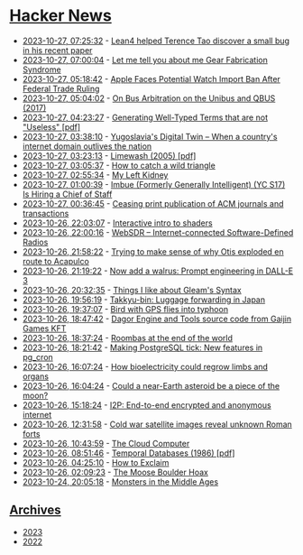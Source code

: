 # [Hacker News](https://kherrick.github.io/hacker-news/)

* [2023-10-27, 07:25:32](https://news.ycombinator.com/item?id=38035672) - [Lean4 helped Terence Tao discover a small bug in his recent paper](https://mathstodon.xyz/@tao/111287749336059662)
* [2023-10-27, 07:00:04](https://news.ycombinator.com/item?id=38035516) - [Let me tell you about me Gear Fabrication Syndrome](https://weenoisemaker.com/blog/2023/10/21/gear-fabrication-syndrome.html)
* [2023-10-27, 05:18:42](https://news.ycombinator.com/item?id=38034964) - [Apple Faces Potential Watch Import Ban After Federal Trade Ruling](https://www.wsj.com/tech/apple-faces-potential-watch-import-ban-after-federal-trade-ruling-09cdfccd)
* [2023-10-27, 05:04:02](https://news.ycombinator.com/item?id=38034891) - [On Bus Arbitration on the Unibus and QBUS (2017)](http://www.froghouse.org/~dab/papers/bus-arbitration/bus-arbitration.html)
* [2023-10-27, 04:23:27](https://news.ycombinator.com/item?id=38034668) - [Generating Well-Typed Terms that are not \"Useless\" [pdf]](https://lemonidas.github.io/pdf/NotUseless.pdf)
* [2023-10-27, 03:38:10](https://news.ycombinator.com/item?id=38034435) - [Yugoslavia's Digital Twin – When a country's internet domain outlives the nation](https://www.thedial.world/issue-9/yugolsav-wars-yu-domain-history-icann)
* [2023-10-27, 03:23:13](https://news.ycombinator.com/item?id=38034368) - [Limewash (2005) [pdf]](https://www.lime.org/documents/lime_basics/limewash.pdf)
* [2023-10-27, 03:05:37](https://news.ycombinator.com/item?id=38034269) - [How to catch a wild triangle](https://securelist.com/operation-triangulation-catching-wild-triangle/110916/)
* [2023-10-27, 02:55:34](https://news.ycombinator.com/item?id=38034184) - [My Left Kidney](https://www.astralcodexten.com/p/my-left-kidney)
* [2023-10-27, 01:00:39](https://news.ycombinator.com/item?id=38033524) - [Imbue (Formerly Generally Intelligent) (YC S17) Is Hiring a Chief of Staff](https://news.ycombinator.com/item?id=38033524)
* [2023-10-27, 00:36:45](https://news.ycombinator.com/item?id=38033385) - [Ceasing print publication of ACM journals and transactions](https://www.acm.org/publications/ceasing-print)
* [2023-10-26, 22:03:07](https://news.ycombinator.com/item?id=38032288) - [Interactive intro to shaders](https://www.mayerowitz.io/blog/a-journey-into-shaders)
* [2023-10-26, 22:00:16](https://news.ycombinator.com/item?id=38032257) - [WebSDR – Internet-connected Software-Defined Radios](http://www.websdr.org/)
* [2023-10-26, 21:58:22](https://news.ycombinator.com/item?id=38032242) - [Trying to make sense of why Otis exploded en route to Acapulco](https://theeyewall.com/trying-to-make-sense-of-why-otis-exploded-en-route-to-acapulco-this-week/)
* [2023-10-26, 21:19:22](https://news.ycombinator.com/item?id=38031839) - [Now add a walrus: Prompt engineering in DALL-E 3](https://simonwillison.net/2023/Oct/26/add-a-walrus/)
* [2023-10-26, 20:32:35](https://news.ycombinator.com/item?id=38031342) - [Things I like about Gleam's Syntax](https://erikarow.land/notes/gleam-syntax)
* [2023-10-26, 19:56:19](https://news.ycombinator.com/item?id=38030932) - [Takkyu-bin: Luggage forwarding in Japan](https://craigmod.com/ridgeline/170/)
* [2023-10-26, 19:37:07](https://news.ycombinator.com/item?id=38030705) - [Bird with GPS flies into typhoon](https://newatlas.com/biology/bird-typhoon-ride/)
* [2023-10-26, 18:47:42](https://news.ycombinator.com/item?id=38030050) - [Dagor Engine and Tools source code from Gaijin Games KFT](https://github.com/GaijinEntertainment/DagorEngine)
* [2023-10-26, 18:37:24](https://news.ycombinator.com/item?id=38029893) - [Roombas at the end of the world](https://spectrum.ieee.org/south-pole-roombas)
* [2023-10-26, 18:21:42](https://news.ycombinator.com/item?id=38029671) - [Making PostgreSQL tick: New features in pg_cron](https://www.citusdata.com/blog/2023/10/26/making-postgres-tick-new-features-in-pg-cron/)
* [2023-10-26, 16:07:24](https://news.ycombinator.com/item?id=38027587) - [How bioelectricity could regrow limbs and organs](https://news.uchicago.edu/how-bioelectricity-could-regrow-limbs-and-organs)
* [2023-10-26, 16:04:24](https://news.ycombinator.com/item?id=38027533) - [Could a near-Earth asteroid be a piece of the moon?](https://www.spacechatter.com/2023/10/25/moon-fragment-near-earth-asteroid-kamooalewa/)
* [2023-10-26, 15:18:24](https://news.ycombinator.com/item?id=38026736) - [I2P: End-to-end encrypted and anonymous internet](https://github.com/PurpleI2P/i2pd)
* [2023-10-26, 12:31:58](https://news.ycombinator.com/item?id=38024665) - [Cold war satellite images reveal unknown Roman forts](https://www.theguardian.com/science/2023/oct/26/cold-war-satellite-images-hundreds-unknown-roman-forts)
* [2023-10-26, 10:43:59](https://news.ycombinator.com/item?id=38023891) - [The Cloud Computer](https://oxide.computer/blog/the-cloud-computer)
* [2023-10-26, 08:51:46](https://news.ycombinator.com/item?id=38023283) - [Temporal Databases (1986) [pdf]](https://www2.cs.arizona.edu/~rts/pubs/Computer.pdf)
* [2023-10-26, 04:25:10](https://news.ycombinator.com/item?id=38021582) - [How to Exclaim](https://themillions.com/2023/10/how-to-exclaim.html)
* [2023-10-26, 02:09:23](https://news.ycombinator.com/item?id=38020862) - [The Moose Boulder Hoax](https://www.atlasobscura.com/articles/moose-boulder-debunked)
* [2023-10-24, 20:05:18](https://news.ycombinator.com/item?id=38004666) - [Monsters in the Middle Ages](https://www.medievalists.net/2023/10/how-to-make-a-monster/)

## [Archives](archives/index.md)

* [2023](archives/2023/index.md)
* [2022](archives/2022/index.md)
